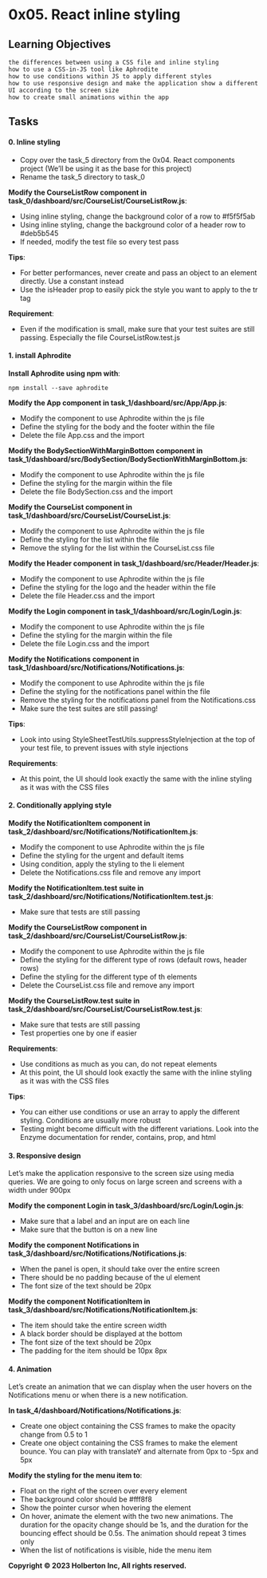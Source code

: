 # 0x05. React inline styling

## Learning Objectives

```text
the differences between using a CSS file and inline styling
how to use a CSS-in-JS tool like Aphrodite
how to use conditions within JS to apply different styles
how to use responsive design and make the application show a different UI according to the screen size
how to create small animations within the app
```

## Tasks

#### 0. Inline styling

- Copy over the task_5 directory from the 0x04. React components project (We’ll be using it as the base for this project)
- Rename the task_5 directory to task_0

**Modify the CourseListRow component in task_0/dashboard/src/CourseList/CourseListRow.js**:

- Using inline styling, change the background color of a row to #f5f5f5ab
- Using inline styling, change the background color of a header row to #deb5b545
- If needed, modify the test file so every test pass 

**Tips**:

- For better performances, never create and pass an object to an element directly. Use a constant instead
- Use the isHeader prop to easily pick the style you want to apply to the tr tag

**Requirement**:

- Even if the modification is small, make sure that your test suites are still passing. Especially the file CourseListRow.test.js

#### 1. install Aphrodite

**Install Aphrodite using npm with**:

```text
npm install --save aphrodite
```

**Modify the App component in task_1/dashboard/src/App/App.js**:

- Modify the component to use Aphrodite within the js file
- Define the styling for the body and the footer within the file
- Delete the file App.css and the import

**Modify the BodySectionWithMarginBottom component in task_1/dashboard/src/BodySection/BodySectionWithMarginBottom.js**:

- Modify the component to use Aphrodite within the js file
- Define the styling for the margin within the file
- Delete the file BodySection.css and the import

**Modify the CourseList component in task_1/dashboard/src/CourseList/CourseList.js**:

- Modify the component to use Aphrodite within the js file
- Define the styling for the list within the file
- Remove the styling for the list within the CourseList.css file

**Modify the Header component in task_1/dashboard/src/Header/Header.js**:

- Modify the component to use Aphrodite within the js file
- Define the styling for the logo and the header within the file
- Delete the file Header.css and the import

**Modify the Login component in task_1/dashboard/src/Login/Login.js**:

- Modify the component to use Aphrodite within the js file
- Define the styling for the margin within the file
- Delete the file Login.css and the import

**Modify the Notifications component in task_1/dashboard/src/Notifications/Notifications.js**:

- Modify the component to use Aphrodite within the js file
- Define the styling for the notifications panel within the file
- Remove the styling for the notifications panel from the Notifications.css
- Make sure the test suites are still passing!

**Tips**:

- Look into using StyleSheetTestUtils.suppressStyleInjection at the top of your test file, to prevent issues with style injections

**Requirements**:

- At this point, the UI should look exactly the same with the inline styling as it was with the CSS files

#### 2. Conditionally applying style

**Modify the NotificationItem component in task_2/dashboard/src/Notifications/NotificationItem.js**:

- Modify the component to use Aphrodite within the js file
- Define the styling for the urgent and default items
- Using condition, apply the styling to the li element
- Delete the Notifications.css file and remove any import

**Modify the NotificationItem.test suite in task_2/dashboard/src/Notifications/NotificationItem.test.js**:

- Make sure that tests are still passing

**Modify the CourseListRow component in task_2/dashboard/src/CourseList/CourseListRow.js**:

- Modify the component to use Aphrodite within the js file
- Define the styling for the different type of rows (default rows, header rows)
- Define the styling for the different type of th elements
- Delete the CourseList.css file and remove any import

**Modify the CourseListRow.test suite in task_2/dashboard/src/CourseList/CourseListRow.test.js**:

- Make sure that tests are still passing
- Test properties one by one if easier

**Requirements**:

- Use conditions as much as you can, do not repeat elements
- At this point, the UI should look exactly the same with the inline styling as it was with the CSS files

**Tips**:

- You can either use conditions or use an array to apply the different styling. Conditions are usually more robust
- Testing might become difficult with the different variations. Look into the Enzyme documentation for render, contains, prop, and html

#### 3. Responsive design

Let’s make the application responsive to the screen size using media queries. We are going to only focus on large screen and screens with a width under 900px

**Modify the component Login in task_3/dashboard/src/Login/Login.js**:

- Make sure that a label and an input are on each line
- Make sure that the button is on a new line

**Modify the component Notifications in task_3/dashboard/src/Notifications/Notifications.js**:

- When the panel is open, it should take over the entire screen
- There should be no padding because of the ul element
- The font size of the text should be 20px

**Modify the component NotificationItem in task_3/dashboard/src/Notifications/NotificationItem.js**:

- The item should take the entire screen width
- A black border should be displayed at the bottom
- The font size of the text should be 20px
- The padding for the item should be 10px 8px

#### 4. Animation

Let’s create an animation that we can display when the user hovers on the Notifications menu or when there is a new notification. 

**In task_4/dashboard/Notifications/Notifications.js**:

- Create one object containing the CSS frames to make the opacity change from 0.5 to 1
- Create one object containing the CSS frames to make the element bounce. You can play with translateY and alternate from 0px to -5px and 5px

**Modify the styling for the menu item to**:

- Float on the right of the screen over every element
- The background color should be #fff8f8
- Show the pointer cursor when hovering the element
- On hover, animate the element with the two new animations. The duration for the opacity change should be 1s, and the duration for the bouncing effect should be 0.5s. The animation should repeat 3 times only
- When the list of notifications is visible, hide the menu item

**Copyright © 2023 Holberton Inc, All rights reserved.**